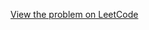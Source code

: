 [View the problem on LeetCode](https://leetcode.com/problems/find-words-that-can-be-formed-by-characters/)

